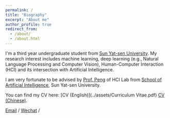 ```yaml
---
permalink: /
title: "Biography"
excerpt: "About me"
author_profile: true
redirect_from: 
  - /about/
  - /about.html
---
```


I'm a third year undergraduate student from [Sun Yat-sen University](https://www.sysu.edu.cn/). My research interest includes machine learning, deep learning (e.g., Natural Language Processing and Computer Vision), Human-Computer Interaction (HCI) and its intersection with Artificial Intelligence.

I am very fortunate to be advised by [Prof. Peng](http://zhenhuipeng.com/) of HCI Lab from [School of Artificial Intelligence](https://sai.sysu.edu.cn/), Sun Yat-sen University. 

You can find my CV here: [CV (English)](../assets/Curriculum Vitae.pdf) [CV (Chinese)](../assets/曹诗磊-中山大学-个人简历.pdf).

[Email](j799017232@gmail.com) / [Wechat](../images/wechat.jpg) / 

